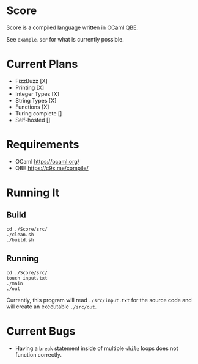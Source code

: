 # Score

Score is a compiled language written in OCaml QBE.

See `example.scr` for what is currently possible.

# Current Plans
- FizzBuzz [X]
- Printing [X]
- Integer Types [X]
- String Types [X]
- Functions [X]
- Turing complete []
- Self-hosted []

# Requirements
- OCaml https://ocaml.org/
- QBE https://c9x.me/compile/

# Running It

## Build
```
cd ./Score/src/
./clean.sh
./build.sh
```

## Running
```
cd ./Score/src/
touch input.txt
./main
./out
```
Currently, this program will read `./src/input.txt` for the source code
and will create an executable `./src/out`.

# Current Bugs
- Having a `break` statement inside of multiple `while` loops does not function correctly.

